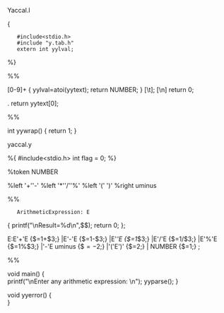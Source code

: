 Yaccal.l
 
{
 
       #include<stdio.h>
       #include "y.tab.h"
       extern int yylval;
 
%}
 
%%
 
[0-9]+ {
               yylval=atoi(yytext);
               return NUMBER;
       }
[\t];
[\n] return 0;
 
. return yytext[0];
 
%%
 
 
int yywrap()
{
       return 1;
}
 
 
 
 
yaccal.y
 
%{
       #include<stdio.h>
       int flag = 0;
%}
 
%token NUMBER
 
%left '+''-'
%left '*''/''%'
%left '(' ')'
%right uminus
 
%%
 
       ArithmeticExpression: E
{
       printf("\nResult=%d\n",$$);
       return 0;
};
 
E:E'+'E {$$=$1+$3;}
|E'-'E {$$=$1-$3;}
|E'*'E {$$=$1*$3;}
|E'/'E {$$=$1/$3;}
|E'%'E {$$=$1%$3;}
|'-'E uminus {$$=-$2;}
|'('E')' {$$=$2;}
| NUMBER {$$=$1;}
;
 
%%    
 
void main()
{  
       printf("\nEnter any arithmetic expression: \n");
       yyparse();
}
 
void yyerror()
{  
}  